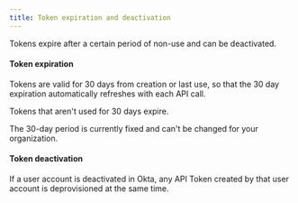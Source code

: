 ```yaml
---
title: Token expiration and deactivation
---
```


Tokens expire after a certain period of non-use and can be deactivated.

#### Token expiration

Tokens are valid for 30 days from creation or last use, so that the 30 day expiration automatically refreshes with each API call.

Tokens that aren't used for 30 days expire.

The 30-day period is currently fixed and can't be changed for your organization.

#### Token deactivation

If a user account is deactivated in Okta, any API Token created by that user account is deprovisioned at the same time.

<NextSectionLink/>
